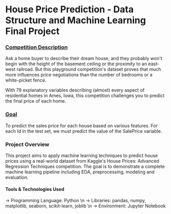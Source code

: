 # House Price Prediction - Data Structure and Machine Learning Final Project

### <u>Competition Description</u>
Ask a home buyer to describe their dream house, and they probably won't begin with the height of the basement ceiling or the proximity to an east-west railroad. But this playground competition's dataset proves that much more influences price negotiations than the number of bedrooms or a white-picket fence.

With 79 explanatory variables describing (almost) every aspect of residential homes in Ames, Iowa, this competition challenges you to predict the final price of each home.

### <u>Goal</u>
To predict the sales price for each house based on various features. For each Id in the test set, we must predict the value of the SalePrice variable.

### Project Overview
This project aims to apply machine learning techniques to predict house prices using a real-world dataset from Kaggle's House Prices: Advanced Regression Techniques competition. The goal is to demonstrate a complete machine learning pipeline including EDA, preprocessing, modeling and evaluation.

#### Tools & Technologies Used
-> Programming Language: Python \n
-> Libraries: pandas, numpy, matplotlib, seaborn, scikit-learn, joblib \n
-> Environment: Jupyter Notebook
